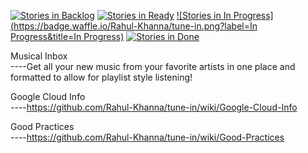 [![Stories in Backlog](https://badge.waffle.io/Rahul-Khanna/tune-in.png?label=Backlog&title=Backlog)](https://waffle.io/Rahul-Khanna/tune-in)
[![Stories in Ready](https://badge.waffle.io/Rahul-Khanna/tune-in.png?label=Ready&title=Ready)](https://waffle.io/Rahul-Khanna/tune-in)
[![Stories in In Progress](https://badge.waffle.io/Rahul-Khanna/tune-in.png?label=In Progress&title=In Progress)](https://waffle.io/Rahul-Khanna/tune-in)
[![Stories in Done](https://badge.waffle.io/Rahul-Khanna/tune-in.png?label=Done&title=Done)](https://waffle.io/Rahul-Khanna/tune-in)

Musical Inbox  
 ----Get all your new music from your favorite artists in one place and formatted to allow for playlist style listening!  


Google Cloud Info  
----https://github.com/Rahul-Khanna/tune-in/wiki/Google-Cloud-Info


Good Practices  
----https://github.com/Rahul-Khanna/tune-in/wiki/Good-Practices

